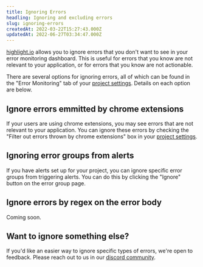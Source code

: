 ```yaml
---
title: Ignoring Errors
headling: Ignoring and excluding errors
slug: ignoring-errors
createdAt: 2022-03-22T15:27:43.000Z
updatedAt: 2022-06-27T03:34:47.000Z
---
```


[highlight.io](https://highlight.io) allows you to ignore errors that you don't want to see in your error monitoring dashboard. This is useful for errors that you know are not relevant to your application, or for errors that you know are not actionable.

There are several options for ignoring errors, all of which can be found in the "Error Monitoring" tab of your [project settings](https://app.highlight.io/settings). Details on each option are below.

## Ignore errors emmitted by chrome extensions
If your users are using chrome extensions, you may see errors that are not relevant to your application. You can ignore these errors by checking the "Filter out errors thrown by chrome extensions" box in your [project settings](https://app.highlight.io/settings).

## Ignoring error groups from alerts
If you have alerts set up for your project, you can ignore specific error groups from triggering alerts. You can do this by clicking the "Ignore" button on the error group page.

## Ignore errors by regex on the error body
Coming soon.

## Want to ignore something else?
If you'd like an easier way to ignore specific types of errors, we're open to feedback. Please reach out to us in our [discord community](https://highlight.io/community).